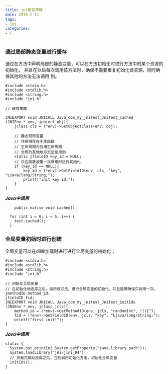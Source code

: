 ```yaml
---
title: jni缓存策略
date: 2019-2-11
tags:
- jni
categories:
- C
---
```

<!-- toc -->

### 通过局部静态变量进行缓存

通过在方法中声明局部的静态变量，可以在方法初始化时进行方法中的某个资源的初始化，
并且在以后每次调用该方法时，确保不需要重复初始化该资源，同时确保其他的方法无法调用
到。

```
#include <stdio.h>
#include <stdlib.h>
#include <string.h>
#include "jni.h"

// 缓存策略

JNIEXPORT void JNICALL Java_com_my_jnitest_JniTest_cached
(JNIEnv * env, jobject obj){
	jclass cls = (*env)->GetObjectClass(env, obj);

	// 静态局部变量
	// 作用域存在于本函数
	// 生命周期为应用生命周期
	// 全局的其他地方无法使用到
	static jfieldID key_id = NULL;
	// 只在函数被第一次调用时进行初始化
	if (key_id == NULL){
		key_id = (*env)->GetFieldID(env, cls, "key", "Ljava/lang/String;");
		printf("init key id;");
	}
}
```

***Java中调用***

```
	public native void cached();

  for (int i = 0; i < 5; i++) {
    test.cached();
  }
```

### 全局变量初始时进行创建

全局变量可以在dll库加载时进行进行全局变量的初始化；

```
#include <stdio.h>
#include <stdlib.h>
#include <string.h>
#include "jni.h"

// 初始化全局变量
// 在初始化动态库之后，调用该方法，进行全局变量的初始化，并且能够确保只调用一次。
jmethodID method_id;
jfieldID fid;
JNIEXPORT void JNICALL Java_com_my_jnitest_JniTest_initIds
(JNIEnv * env, jclass jcls){
	method_id = (*env)->GetMethodID(env, jcls, "randomInt", "()I");
	fid = (*env)->GetFieldID(env, jcls, "key", "Ljava/lang/String;");
	printf("first init!");
}
```

***Java中调用***

```
static {
  System.out.println( System.getProperty("java.library.path"));
  System.loadLibrary("jni/jini_04");
  // 加载完成动态库之后，立刻调用初始化方法，初始化全局变量
  initIds();
}
```
